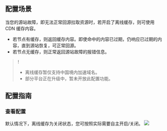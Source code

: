 ## 配置场景

当您的源站故障，即无法正常回源拉取资源时，若开启了离线缓存，则可使用 CDN 缓存内容。
- 若节点有缓存，则返回缓存内容。即使命中的内容已过期，仍响应已过期的内容，直到源站恢复，可正常回源。
- 若节点无缓存，则正常返回源站故障的报错信息。

>!
>- 离线缓存暂仅支持中国境内加速域名。
>- 部分平台正在升级中，暂未开放此配置功能。

## 配置指南

### 查看配置

默认情况下，离线缓存为关闭状态，您可按照实际需要自主开启/关闭。
![](https://main.qcloudimg.com/raw/1eb3ce018215bd9507ad6ae7a2c913c5.png)







